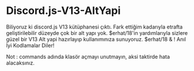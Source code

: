 # Discord.js-V13-AltYapi
Biliyoruz ki discord.js V13 kütüphanesi çıktı. Fark ettiğim kadarıyla etrafta geliştirilebilir düzeyde çok bir alt yapı yok. $erhat/18'in yardımlarıyla sizlere güzel bir V13 Alt yapi hazırlayıp kullanımınıza sunuyoruz. $erhat/18 &amp; ! Anıl İyi Kodlamalar Diler!

Not : commands adında klasör açmayı unutmayın, aksi taktirde hata alacaksınız.
